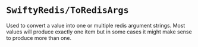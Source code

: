 # ``SwiftyRedis/ToRedisArgs``

Used to convert a value into one or multiple redis argument
strings. Most values will produce exactly one item but in
some cases it might make sense to produce more than one.

